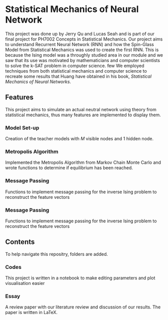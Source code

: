 # Statistical Mechanics of Neural Network

This project was done up by Jerry Qu and Lucas Seah and is part of our final project for PH7002 Concepts in Statistical Mechanics. Our project aims to understand Recurrent Neural Network (RNN) and how the Spin-Glass Model from Statistical Mechanics was used to create the first RNN. This is because the Ising model was a throughly studied area in our module and we saw that its use was motivated by mathematicians and computer scientists to solve the k-SAT problem in computer science. few We employed techniques from both statistical mechanics and computer science to recreate some results that Huang have obtained in his book, _Statistical Mechanics of Neural Networks_.

## Features

This project aims to simulate an actual neutral network using theory from statistical mechanics, thus many features are implemented to display them.

### Model Set-up

Creation of the teacher models with $M$ visible nodes and 1 hidden node.

### Metropolis Algorithm

Implemented the Metropolis Algorithm from Markov Chain Monte Carlo and wrote functions to determine if equilibrium has been reached.

### Message Passing

Functions to implement message passing for the inverse Ising problem to reconstruct the feature vectors

### Message Passing

Functions to implement message passing for the inverse Ising problem to reconstruct the feature vectors

## Contents

To help navigate this repositry, folders are added.

### Codes

This project is written in a notebook to make editing parameters and plot visualisation easier

### Essay

A review paper with our literature review and discussion of our results. The paper is written in LaTeX.

